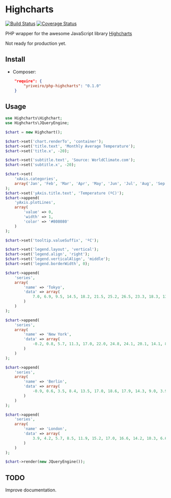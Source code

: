 Highcharts
==============

[![Build Status](https://travis-ci.org/yriveiro/php-highcharts.svg?branch=master)](https://travis-ci.org/yriveiro/php-highcharts)
[![Coverage Status](https://img.shields.io/coveralls/yriveiro/php-highcharts.svg)](https://coveralls.io/r/yriveiro/php-highcharts?branch=master)

PHP wrapper for the awesome JavaScript library [Highcharts](http://www.highcharts.com/)


Not ready for production yet.

Install
--------------

* Composer:

```json
	"require": {
		"yriveiro/php-highcharts": "0.1.0"
	}
```

Usage
-----

```php
use Highcharts\Highchart;
use Highcharts\JQueryEngine;

$chart = new Highchart();

$chart->set('chart.renderTo', 'container');
$chart->set('title.text', 'Monthly Average Temperature');
$chart->set('title.x', -20);

$chart->set('subtitle.text', 'Source: WorldClimate.com');
$chart->set('subtitle.x', -20);

$chart->set(
	'xAxis.categories',
	array('Jan', 'Feb', 'Mar', 'Apr', 'May', 'Jun', 'Jul', 'Aug', 'Sep', 'Oct', 'Nov', 'Dec')
);
$chart->set('yAxis.title.text', 'Temperature (ºC)');
$chart->append(
	'yAxis.plotLines',
	array(
		'value' => 0,
		'width' => 1,
		'color' => '#808080'
	)
);

$chart->set('tooltip.valueSuffix', 'ºC');

$chart->set('legend.layout', 'vertical');
$chart->set('legend.align', 'right');
$chart->set('legend.verticalAlign', 'middle');
$chart->set('legend.borderWidth', 0);

$chart->append(
	'series',
	array(
		'name' => 'Tokyo',
		'data' => array(
			7.0, 6.9, 9.5, 14.5, 18.2, 21.5, 25.2, 26.5, 23.3, 18.3, 13.9, 9.6,
		)
	)
);

$chart->append(
	'series',
	array(
		'name' => 'New York',
		'data' => array(
			-0.2, 0.8, 5.7, 11.3, 17.0, 22.0, 24.8, 24.1, 20.1, 14.1, 8.6, 2.5
		)
	)
);

$chart->append(
	'series',
	array(
		'name' => 'Berlin',
		'data' => array(
			-0.9, 0.6, 3.5, 8.4, 13.5, 17.0, 18.6, 17.9, 14.3, 9.0, 3.9, 1.0
		)
	)
);

$chart->append(
	'series',
	array(
		'name' => 'London',
		'data' => array(
			3.9, 4.2, 5.7, 8.5, 11.9, 15.2, 17.0, 16.6, 14.2, 10.3, 6.6, 4.8
		)
	)
);

$chart->render(new JQueryEngine());
````

TODO
----

Improve documentation.
